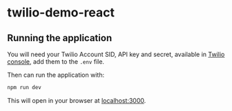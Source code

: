 # twilio-demo-react

## Running the application

You will need your Twilio Account SID, API key and secret, available in [Twilio console](https://www.twilio.com/console), add them to the `.env` file.

Then can run the application with:

```bash
npm run dev
```

This will open in your browser at [localhost:3000](http://localhost:3000).
